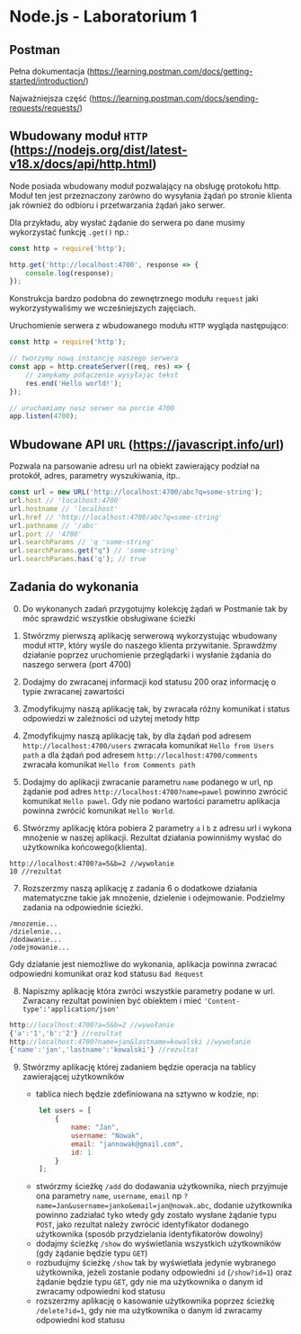 # Node.js - Laboratorium 1

## Postman
Pełna dokumentacja (https://learning.postman.com/docs/getting-started/introduction/)

Najważniejsza część (https://learning.postman.com/docs/sending-requests/requests/)


## Wbudowany moduł `HTTP` (https://nodejs.org/dist/latest-v18.x/docs/api/http.html)

Node posiada wbudowany moduł pozwalający na obsługę protokołu http.
Moduł ten jest przeznaczony zarówno do wysyłania żądań po stronie klienta jak również do odbioru i przetwarzania żądań jako serwer.

Dla przykładu, aby wysłać żądanie do serwera po dane musimy wykorzystać funkcję `.get()` np.:

```javascript
const http = require('http');

http.get('http://localhost:4700', response => {
    console.log(response);
});
```

Konstrukcja bardzo podobna do zewnętrznego modułu `request` jaki wykorzystywaliśmy we wcześniejszych zajęciach.

Uruchomienie serwera z wbudowanego modułu `HTTP` wygląda następująco:
```javascript
const http = require('http');

// tworzymy nową instancję naszego serwera
const app = http.createServer((req, res) => {
    // zamykamy połączenie wysyłając tekst
    res.end('Hello world!');
});

// uruchamiamy nasz serwer na porcie 4700
app.listen(4700);
```

## Wbudowane API `URL` (https://javascript.info/url)

Pozwala na parsowanie adresu url na obiekt zawierający podział na protokół, adres, parametry wyszukiwania, itp..

```javascript
const url = new URL('http://localhost:4700/abc?q=some-string');
url.host // 'localhost:4700'
url.hostname // 'localhost'
url.href // 'http://localhost:4700/abc?q=some-string'
url.pathname // '/abc'
url.port // '4700'
url.searchParams // 'q 'some-string'
url.searchParams.get("q") // 'some-string'
url.searchParams.has('q'); // true
```

## Zadania do wykonania

0. Do wykonanych zadań przygotujmy kolekcję żądań w Postmanie tak by móc sprawdzić wszystkie obsługiwane ścieżki

1. Stwórzmy pierwszą aplikację serwerową wykorzystując wbudowany moduł `HTTP`, który wyśle do naszego klienta przywitanie. Sprawdźmy działanie poprzez uruchomienie przeglądarki i wysłanie żądania do naszego serwera (port 4700)

2. Dodajmy do zwracanej informacji kod statusu 200 oraz informację o typie zwracanej zawartości

3. Zmodyfikujmy naszą aplikację tak, by zwracała różny komunikat i status odpowiedzi w zależności od użytej metody http

4. Zmodyfikujmy naszą aplikację tak, by dla żądań pod adresem `http://localhost:4700/users` zwracała komunikat `Hello from Users path` a dla żądań pod adresem `http://localhost:4700/comments` zwracała komunikat `Hello from Comments path`

5. Dodajmy do aplikacji zwracanie parametru `name` podanego w url, np żądanie pod adres `http://localhost:4700?name=pawel` powinno zwrócić komunikat `Hello pawel`. Gdy nie podano wartości parametru aplikacja powinna zwrócić komunikat `Hello World`.

6. Stwórzmy aplikację która pobiera 2 parametry `a` i `b` z adresu url i wykona mnożenie w naszej aplikacji. Rezultat działania powinniśmy wysłać do użytkownika końcowego(klienta). 

```
http://localhost:4700?a=5&b=2 //wywołanie
10 //rezultat
```

7. Rozszerzmy naszą aplikację z zadania 6 o dodatkowe działania matematyczne takie jak mnożenie, dzielenie i odejmowanie. Podzielmy zadania na odpowiednie ścieżki.

```
/mnozenie...
/dzielenie...
/dodawanie...
/odejmowanie...
```

Gdy działanie jest niemożliwe do wykonania, aplikacja powinna zwracać odpowiedni komunikat oraz kod statusu `Bad Request`

8. Napiszmy aplikację która zwróci wszystkie parametry podane w url. Zwracany rezultat powinien być obiektem i mieć `'Content-type':'application/json'`

``` javascript
http://localhost:4700?a=5&b=2 //wywołanie
{'a':'1','b':'2'} //rezultat
http://localhost:4700?name=jan&lastname=kowalski //wywołanie
{'name':'jan','lastname':'kowalski'} //rezultat
```

9. Stwórzmy aplikację której zadaniem będzie operacja na tablicy zawierającej użytkowników

    - tablica niech będzie zdefiniowana na sztywno w kodzie, np:
    ``` javascript
        let users = [
            {
                name: "Jan",
                username: "Nowak",
                email: "jannowak@gmail.com",
                id: 1
            }
        ];
    ```
    - stwórzmy ścieżkę `/add` do dodawania użytkownika, niech przyjmuje ona parametry `name`, `username`, `email` np `?name=Jan&username=janko&email=jan@nowak.abc`, dodanie użytkownika powinno zadziałać tyko wtedy gdy zostało wysłane żądanie typu `POST`, jako rezultat należy zwrócić identyfikator dodanego użytkownika (sposób przydzielania identyfikatorów dowolny)
    - dodajmy ścieżkę `/show` do wyświetlania wszystkich użytkowników (gdy żądanie będzie typu `GET`)
    - rozbudujmy ścieżkę `/show` tak by wyświetlała jedynie wybranego użytkownika, jeżeli zostanie podany odpowiedni `id` (`/show?id=1`) oraz żądanie będzie typu `GET`, gdy nie ma użytkownika o danym id zwracamy odpowiedni kod statusu
    - rozszerzmy aplikację o kasowanie użytkownika poprzez ścieżkę `/delete?id=1`, gdy nie ma użytkownika o danym id zwracamy odpowiedni kod statusu

